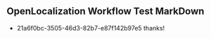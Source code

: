 ## OpenLocalization Workflow Test MarkDown
* 21a6f0bc-3505-46d3-82b7-e87f142b97e5 thanks!

<!--HONumber=Nov16_HO1-->


